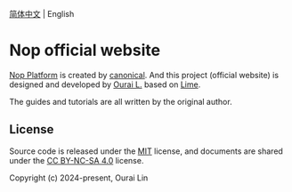 [简体中文](./README.md) | English

# Nop official website

[Nop Platform](https://github.com/entropy-cloud/nop-entropy) is created by [canonical](https://github.com/entropy-cloud). And this project (official website) is designed and developed by [Ourai L.](https://github.com/ourai) based on [Lime](https://ourai.github.io/lime).

The guides and tutorials are all written by the original author.

## License

Source code is released under the [MIT](./LICENSE) license, and documents are shared under the [CC BY-NC-SA 4.0](./LICENSE-docs) license.

Copyright (c) 2024-present, Ourai Lin
